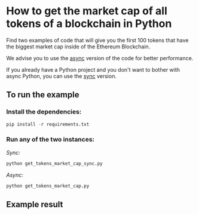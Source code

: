 # How to get the market cap of all tokens of a blockchain in Python

Find two examples of code that will give you the first 100 tokens that have the biggest
market cap inside of the Ethereum Blockchain.

We advise you to use the [async](get_tokens_market_cap.py) version of the code for
better performance.

If you already have a Python project and you don't want to bother with
async Python, you can use the [sync](get_tokens_market_cap_sync.py) version.

## To run the example

### Install the dependencies:

```python
pip install -r requirements.txt
```

### Run any of the two instances:

_Sync:_
```bash
python get_tokens_market_cap_sync.py
```

_Async:_
```bash
python get_tokens_market_cap.py
```

## Example result


